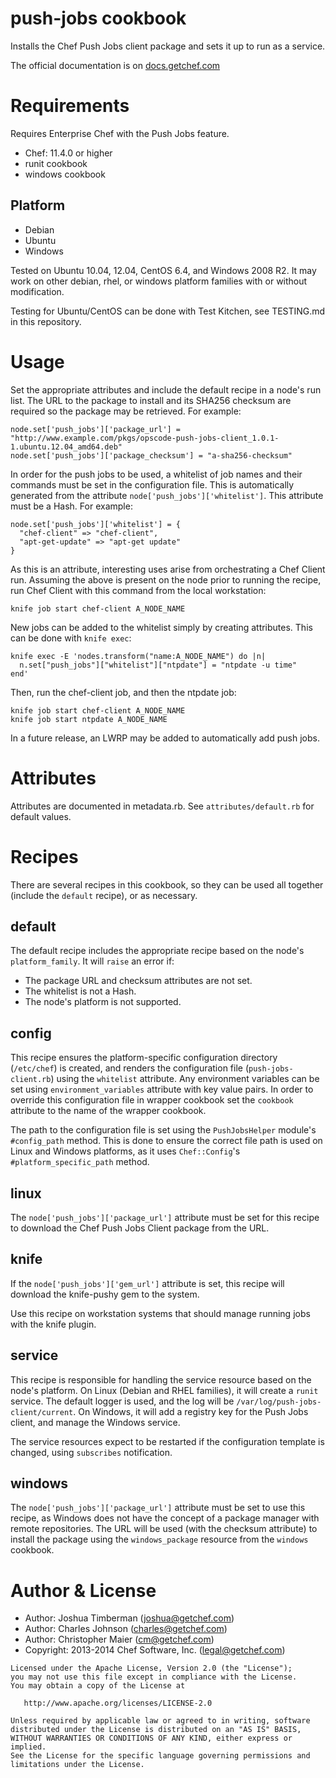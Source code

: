 # push-jobs cookbook

Installs the Chef Push Jobs client package and sets it up to run as
a service.

The official documentation is on
[docs.getchef.com](http://docs.opscode.com/push_jobs.html)

# Requirements

Requires Enterprise Chef with the Push
Jobs feature.

* Chef: 11.4.0 or higher
* runit cookbook
* windows cookbook

## Platform

* Debian
* Ubuntu
* Windows

Tested on Ubuntu 10.04, 12.04, CentOS 6.4, and Windows 2008
R2. It may work on other debian, rhel, or windows platform families with or
without modification.

Testing for Ubuntu/CentOS can be done with Test Kitchen, see TESTING.md in this repository.

# Usage

Set the appropriate attributes and include the default recipe in a
node's run list. The URL to the package to install and its SHA256
checksum are required so the package may be retrieved. For example:

    node.set['push_jobs']['package_url'] = "http://www.example.com/pkgs/opscode-push-jobs-client_1.0.1-1.ubuntu.12.04_amd64.deb"
    node.set['push_jobs']['package_checksum'] = "a-sha256-checksum"

In order for the push jobs to be used, a whitelist of job names and
their commands must be set in the configuration file. This is
automatically generated from the attribute
`node['push_jobs']['whitelist']`. This attribute must be a Hash. For
example:

    node.set['push_jobs']['whitelist'] = {
      "chef-client" => "chef-client",
      "apt-get-update" => "apt-get update"
    }

As this is an attribute, interesting uses arise from orchestrating a
Chef Client run. Assuming the above is present on the node prior to
running the recipe, run Chef Client with this command from the local
workstation:

    knife job start chef-client A_NODE_NAME

New jobs can be added to the whitelist simply by creating attributes.
This can be done with `knife exec`:

    knife exec -E 'nodes.transform("name:A_NODE_NAME") do |n|
      n.set["push_jobs"]["whitelist"]["ntpdate"] = "ntpdate -u time"
    end'

Then, run the chef-client job, and then the ntpdate job:

    knife job start chef-client A_NODE_NAME
    knife job start ntpdate A_NODE_NAME

In a future release, an LWRP may be added to automatically add push
jobs.

# Attributes

Attributes are documented in metadata.rb. See `attributes/default.rb`
for default values.

# Recipes

There are several recipes in this cookbook, so they can be used all
together (include the `default` recipe), or as necessary.

## default

The default recipe includes the appropriate recipe based on the node's
`platform_family`. It will `raise` an error if:

- The package URL and checksum attributes are not set.
- The whitelist is not a Hash.
- The node's platform is not supported.

## config

This recipe ensures the platform-specific configuration directory
(`/etc/chef`) is created, and renders the configuration file
(`push-jobs-client.rb`) using the `whitelist` attribute.
Any environment variables can be set using `environment_variables`
attribute with key value pairs.
In order to override this configuration file in wrapper cookbook
set the `cookbook` attribute to the name of the wrapper cookbook.


The path to the configuration file is set using the `PushJobsHelper`
module's `#config_path` method. This is done to ensure the correct
file path is used on Linux and Windows platforms, as it uses
`Chef::Config`'s `#platform_specific_path` method.

## linux

The `node['push_jobs']['package_url']` attribute must be set for this
recipe to download the Chef Push Jobs Client package from the URL.

## knife

If the `node['push_jobs']['gem_url']` attribute is set, this
recipe will download the knife-pushy gem to the system.

Use this recipe on workstation systems that should manage running jobs
with the knife plugin.

## service

This recipe is responsible for handling the service resource based on
the node's platform. On Linux (Debian and RHEL families), it will
create a `runit` service. The default logger is used, and the log will
be `/var/log/push-jobs-client/current`. On Windows, it will add a
registry key for the Push Jobs client, and manage the Windows service.

The service resources expect to be restarted if the configuration
template is changed, using `subscribes` notification.

## windows

The `node['push_jobs']['package_url']` attribute must be set
to use this recipe, as Windows does not have the concept of a package
manager with remote repositories. The URL will be used (with the
checksum attribute) to install the package using the `windows_package`
resource from the `windows` cookbook.

# Author & License

* Author: Joshua Timberman (<joshua@getchef.com>)
* Author: Charles Johnson (<charles@getchef.com>)
* Author: Christopher Maier (<cm@getchef.com>)
* Copyright: 2013-2014 Chef Software, Inc. (<legal@getchef.com>)

```text
Licensed under the Apache License, Version 2.0 (the "License");
you may not use this file except in compliance with the License.
You may obtain a copy of the License at

   http://www.apache.org/licenses/LICENSE-2.0

Unless required by applicable law or agreed to in writing, software
distributed under the License is distributed on an "AS IS" BASIS,
WITHOUT WARRANTIES OR CONDITIONS OF ANY KIND, either express or implied.
See the License for the specific language governing permissions and
limitations under the License.
```
